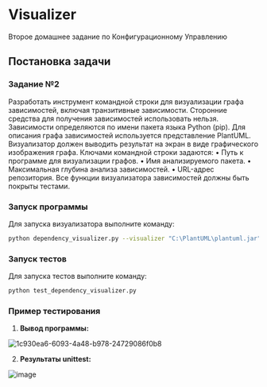 # Visualizer

Второе домашнее задание по Конфигурационному Управлению

## Постановка задачи

### Задание №2
Разработать инструмент командной строки для визуализации графа 
зависимостей, включая транзитивные зависимости. Сторонние средства для 
получения зависимостей использовать нельзя.
Зависимости определяются по имени пакета языка Python (pip). Для 
описания графа зависимостей используется представление PlantUML. 
Визуализатор должен выводить результат на экран в виде графического 
изображения графа.
Ключами командной строки задаются:
• Путь к программе для визуализации графов.
• Имя анализируемого пакета.
• Максимальная глубина анализа зависимостей.
• URL-адрес репозитория.
Все функции визуализатора зависимостей должны быть покрыты тестами.

### Запуск программы

Для запуска визуализатора выполните команду:

```bash
python dependency_visualizer.py --visualizer "C:\PlantUML\plantuml.jar" --package requests --max-depth 2 --repository https://pypi.org
```

### Запуск тестов

Для запуска тестов выполните команду:

```bash
python test_dependency_visualizer.py
```

### Пример тестирования 
1. **Вывод программы:**
   
![1c930ea6-6093-4a48-b978-24729086f0b8](https://github.com/user-attachments/assets/16788668-a603-4ec4-b5ec-321f8ce9a5a0)

2. **Результаты unittest:**

![image](https://github.com/user-attachments/assets/2ea7491c-021c-4f19-8590-57590ba80c9b)
